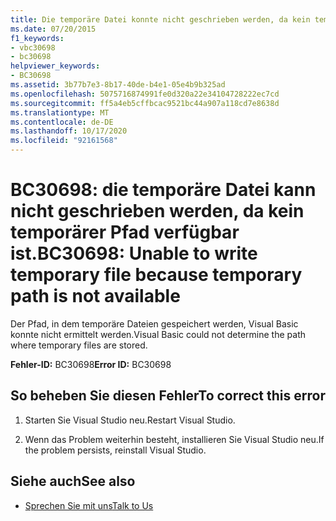 ```yaml
---
title: Die temporäre Datei konnte nicht geschrieben werden, da kein temporärer Pfad verfügbar ist.
ms.date: 07/20/2015
f1_keywords:
- vbc30698
- bc30698
helpviewer_keywords:
- BC30698
ms.assetid: 3b77b7e3-8b17-40de-b4e1-05e4b9b325ad
ms.openlocfilehash: 5075716874991fe0d320a22e34104728222ec7cd
ms.sourcegitcommit: ff5a4eb5cffbcac9521bc44a907a118cd7e8638d
ms.translationtype: MT
ms.contentlocale: de-DE
ms.lasthandoff: 10/17/2020
ms.locfileid: "92161568"
---
```

# <a name="bc30698-unable-to-write-temporary-file-because-temporary-path-is-not-available"></a><span data-ttu-id="2c780-102">BC30698: die temporäre Datei kann nicht geschrieben werden, da kein temporärer Pfad verfügbar ist.</span><span class="sxs-lookup"><span data-stu-id="2c780-102">BC30698: Unable to write temporary file because temporary path is not available</span></span>

<span data-ttu-id="2c780-103">Der Pfad, in dem temporäre Dateien gespeichert werden, Visual Basic konnte nicht ermittelt werden.</span><span class="sxs-lookup"><span data-stu-id="2c780-103">Visual Basic could not determine the path where temporary files are stored.</span></span>

 <span data-ttu-id="2c780-104">**Fehler-ID:** BC30698</span><span class="sxs-lookup"><span data-stu-id="2c780-104">**Error ID:** BC30698</span></span>

## <a name="to-correct-this-error"></a><span data-ttu-id="2c780-105">So beheben Sie diesen Fehler</span><span class="sxs-lookup"><span data-stu-id="2c780-105">To correct this error</span></span>

1. <span data-ttu-id="2c780-106">Starten Sie Visual Studio neu.</span><span class="sxs-lookup"><span data-stu-id="2c780-106">Restart Visual Studio.</span></span>

2. <span data-ttu-id="2c780-107">Wenn das Problem weiterhin besteht, installieren Sie Visual Studio neu.</span><span class="sxs-lookup"><span data-stu-id="2c780-107">If the problem persists, reinstall Visual Studio.</span></span>

## <a name="see-also"></a><span data-ttu-id="2c780-108">Siehe auch</span><span class="sxs-lookup"><span data-stu-id="2c780-108">See also</span></span>

- [<span data-ttu-id="2c780-109">Sprechen Sie mit uns</span><span class="sxs-lookup"><span data-stu-id="2c780-109">Talk to Us</span></span>](/visualstudio/ide/feedback-options)
